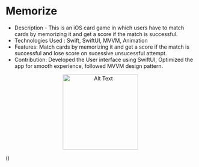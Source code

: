 # Memorize
* Description - This is an iOS card game in which users have to match cards by memorizing it and
get a score if the match is successful.
* Technologies Used : Swift, SwiftUI, MVVM, Animation
* Features: Match cards by memorizing it and get a score if the match is successful and lose score on sucessive unsucessful attempt.
* Contribution: Developed the User interface using SwiftUI, Optimized the app for smooth experience, followed MVVM design pattern.
<p align="center">
  <img src="https://github.com/user-attachments/assets/ff788405-eb00-40d0-b769-72191e05a3ee" alt="Alt Text" width="200"/>
</p>
()
